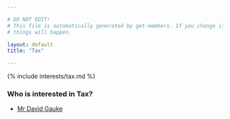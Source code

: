 ```yaml
---

# DO NOT EDIT!
# This file is automatically generated by get-members. If you change it, bad
# things will happen.

layout: default
title: "Tax"

---
```


{% include interests/tax.md %}

### Who is interested in Tax?


* [Mr David Gauke](../members/mr-david-gauke.html)
